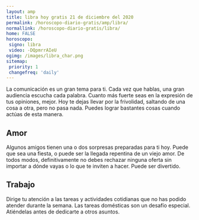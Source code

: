 ```yaml
---
layout: amp
title: libra hoy gratis 21 de diciembre del 2020 
permalink: /horoscopo-diario-gratis/amp/libra/
normallink: /horoscopo-diario-gratis/libra/
home: FALSE
horoscopo:
 signo: libra
 video: -DQpmrrAIeU
ogimg: /images/libra_char.png
sitemap:
 priority: 1
 changefreq: 'daily'
---
```



La comunicación es un gran tema para ti. Cada vez que hablas, una gran audiencia escucha cada palabra. Cuanto más fuerte seas en la expresión de tus opiniones, mejor. Hoy te dejas llevar por la frivolidad, saltando de una cosa a otra, pero no pasa nada. Puedes lograr bastantes cosas cuando actúas de esta manera.

## Amor

Algunos amigos tienen una o dos sorpresas preparadas para ti hoy. Puede que sea una fiesta, o puede ser la llegada repentina de un viejo amor. De todos modos, definitivamente no debes rechazar ninguna oferta sin importar a dónde vayas o lo que te inviten a hacer. Puede ser divertido.

## Trabajo

Dirige tu atención a las tareas y actividades cotidianas que no has podido atender durante la semana. Las tareas domésticas son un desafío especial. Atiéndelas antes de dedicarte a otros asuntos.